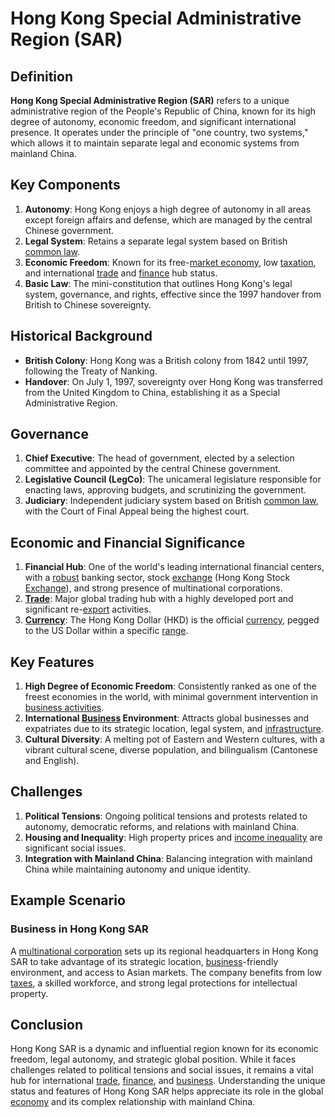 # Hong Kong Special Administrative Region (SAR)

## Definition
**Hong Kong Special Administrative Region (SAR)** refers to a unique administrative region of the People's Republic of China, known for its high degree of autonomy, economic freedom, and significant international presence. It operates under the principle of "one country, two systems," which allows it to maintain separate legal and economic systems from mainland China.

## Key Components
1. **Autonomy**: Hong Kong enjoys a high degree of autonomy in all areas except foreign affairs and defense, which are managed by the central Chinese government.
2. **Legal System**: Retains a separate legal system based on British [common law](../c/common_law.md).
3. **Economic Freedom**: Known for its free-[market economy](../m/market_economy.md), low [taxation](../t/taxation.md), and international [trade](../t/trade.md) and [finance](../f/finance.md) hub status.
4. **Basic Law**: The mini-constitution that outlines Hong Kong's legal system, governance, and rights, effective since the 1997 handover from British to Chinese sovereignty.

## Historical Background
- **British Colony**: Hong Kong was a British colony from 1842 until 1997, following the Treaty of Nanking.
- **Handover**: On July 1, 1997, sovereignty over Hong Kong was transferred from the United Kingdom to China, establishing it as a Special Administrative Region.

## Governance
1. **Chief Executive**: The head of government, elected by a selection committee and appointed by the central Chinese government.
2. **Legislative Council (LegCo)**: The unicameral legislature responsible for enacting laws, approving budgets, and scrutinizing the government.
3. **Judiciary**: Independent judiciary system based on British [common law](../c/common_law.md), with the Court of Final Appeal being the highest court.

## Economic and Financial Significance
1. **Financial Hub**: One of the world's leading international financial centers, with a [robust](../r/robust.md) banking sector, stock [exchange](../e/exchange.md) (Hong Kong Stock [Exchange](../e/exchange.md)), and strong presence of multinational corporations.
2. **[Trade](../t/trade.md)**: Major global trading hub with a highly developed port and significant re-[export](../e/export.md) activities.
3. **[Currency](../c/currency.md)**: The Hong Kong Dollar (HKD) is the official [currency](../c/currency.md), pegged to the US Dollar within a specific [range](../r/range.md).

## Key Features
1. **High Degree of Economic Freedom**: Consistently ranked as one of the freest economies in the world, with minimal government intervention in [business activities](../b/business_activities.md).
2. **International [Business](../b/business.md) Environment**: Attracts global businesses and expatriates due to its strategic location, legal system, and [infrastructure](../i/infrastructure.md).
3. **Cultural Diversity**: A melting pot of Eastern and Western cultures, with a vibrant cultural scene, diverse population, and bilingualism (Cantonese and English).

## Challenges
1. **Political Tensions**: Ongoing political tensions and protests related to autonomy, democratic reforms, and relations with mainland China.
2. **Housing and Inequality**: High property prices and [income inequality](../i/income_inequality.md) are significant social issues.
3. **Integration with Mainland China**: Balancing integration with mainland China while maintaining autonomy and unique identity.

## Example Scenario
### Business in Hong Kong SAR
A [multinational corporation](../m/multinational_corporation.md) sets up its regional headquarters in Hong Kong SAR to take advantage of its strategic location, [business](../b/business.md)-friendly environment, and access to Asian markets. The company benefits from low [taxes](../t/taxes.md), a skilled workforce, and strong legal protections for intellectual property.

## Conclusion
Hong Kong SAR is a dynamic and influential region known for its economic freedom, legal autonomy, and strategic global position. While it faces challenges related to political tensions and social issues, it remains a vital hub for international [trade](../t/trade.md), [finance](../f/finance.md), and [business](../b/business.md). Understanding the unique status and features of Hong Kong SAR helps appreciate its role in the global [economy](../e/economy.md) and its complex relationship with mainland China.


